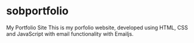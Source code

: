 # sobportfolio
My Portfolio Site
This is my porfolio website, developed using HTML, CSS and JavaScript with email functionality with Emailjs.
